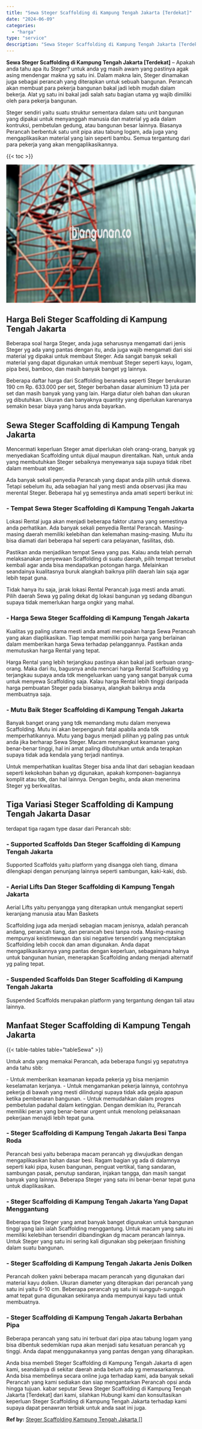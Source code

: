 ```yaml
---
title: "Sewa Steger Scaffolding di Kampung Tengah Jakarta [Terdekat]"
date: "2024-06-09"
categories: 
  - "harga"
type: "service"
description: "Sewa Steger Scaffolding di Kampung Tengah Jakarta [Terdekat]. Anda bisa membeli Steger Scaffolding di Kampung Tengah Jakarta di agen kami, seandainya di seki..."
---
```


**Sewa Steger Scaffolding di Kampung Tengah Jakarta \[Terdekat\]** – Apakah anda tahu apa itu Steger? untuk anda yg masih awam yang pastinya agak asing mendengar makna yg satu ini. Dalam makna lain, Steger dinamakan juga sebagai perancah yang diterapkan untuk sebuah bangunan. Perancah akan membuat para pekerja bangunan bakal jadi lebih mudah dalam bekerja. Alat yg satu ini bakal jadi salah satu bagian utama yg wajib dimiliki oleh para pekerja bangunan.

Steger sendiri yaitu suatu struktur sementara dalam satu unit bangunan yang dipakai untuk menyanggah manusia dan material yg ada dalam kontruksi, pembetulan gedung, atau bangunan besar lainnya. Biasanya Perancah berbentuk satu unit pipa atau tabung logam, ada juga yang mengaplikasikan material yang lain seperti bambu. Semua tergantung dari para pekerja yang akan mengaplikasikannya.

{{< toc >}}

![Sewa Steger Scaffolding di Kampung Tengah Jakarta [Terdekat]](/images/sewa-scaffolding-steger-18.png)

## Harga Beli Steger Scaffolding di Kampung Tengah Jakarta

Beberapa soal harga Steger, anda juga seharusnya mengamati dari jenis Steger yg ada yang pantas dengan itu, anda juga wajib mengamati dari sisi material yg dipakai untuk membaut Steger. Ada sangat banyak sekali material yang dapat digunakan untuk membuat Steger seperti kayu, logam, pipa besi, bamboo, dan masih banyak banget yg lainnya.

Beberapa daftar harga dari Scaffolding beraneka seperti Steger berukuran 190 cm Rp. 633.000 per set, Steger berbahan dasar aluminium 13 juta per set dan masih banyak yang yang lain. Harga diatur oleh bahan dan ukuran yg dibutuhkan. Ukuran dan banyaknya quantity yang diperlukan karenanya semakin besar biaya yang harus anda bayarkan.

## Sewa Steger Scaffolding di Kampung Tengah Jakarta

Mencermati keperluan Steger amat diperlukan oleh orang-orang, banyak yg menyediakan Scaffolding untuk dijual maupun direntalkan. Nah, untuk anda yang membutuhkan Steger sebaiknya menyewanya saja supaya tidak ribet dalam membuat steger.

Ada banyak sekali penyedia Perancah yang dapat anda pilih untuk disewa. Tetapi sebelum itu, ada sebagian hal yang mesti anda observasi jika mau merental Steger. Beberapa hal yg semestinya anda amati seperti berikut ini:

### \- Tempat Sewa Steger Scaffolding di Kampung Tengah Jakarta

Lokasi Rental juga akan menjadi beberapa faktor utama yang semestinya anda perhatikan. Ada banyak sekali penyedia Rental Perancah. Masing-masing daerah memiliki kelebihan dan kelemahan masing-masing. Mutu itu bisa diamati dari beberapa hal seperti cara pelayanan, fasilitas, dsb.

Pastikan anda menjadikan tempat Sewa yang pas. Kalau anda telah pernah melaksanakan penyewaan Scaffolding di suatu daerah, pilih tempat tersebut kembali agar anda bisa mendapatkan potongan harga. Melainkan seandainya kualitasnya buruk alangkah baiknya pilih daerah lain saja agar lebih tepat guna.

Tidak hanya itu saja, jarak lokasi Rental Perancah juga mesti anda amati. Pilih daerah Sewa yg paling dekat dg lokasi bangunan yg sedang dibangun supaya tidak memerlukan harga ongkir yang mahal.

### \- Harga Sewa Steger Scaffolding di Kampung Tengah Jakarta

Kualitas yg paling utama mesti anda amati merupakan harga Sewa Perancah yang akan diaplikasikan. Tiap tempat memiliki poin harga yang berlainan dalam memberikan harga Sewa terhadap pelanggannya. Pastikan anda memutuskan harga Rental yang tepat.

Harga Rental yang lebih terjangkau pastinya akan bakal jadi serbuan orang-orang. Maka dari itu, bagusnya anda mencari harga Rental Scaffolding yg terjangkau supaya anda tdk mengeluarkan uang yang sangat banyak cuma untuk menyewa Scaffolding saja. Kalau harga Rental lebih tinggi daripada harga pembuatan Steger pada biasanya, alangkah baiknya anda membuatnya saja.

### \- Mutu Baik Steger Scaffolding di Kampung Tengah Jakarta

Banyak banget orang yang tdk memandang mutu dalam menyewa Scaffolding. Mutu ini akan berpengaruh fatal apabila anda tdk memperhatikannya. Mutu yang bagus menjadi pilihan yg paling pas untuk anda jika berharap Sewa Steger. Macam menyangkut keamanan yang benar-benar tinggi, hal ini amat paling dibutuhkan untuk anda terapkan supaya tidak ada kendala yang terjadi nantinya.

Untuk memperhatikan kualitas Steger bisa anda lihat dari sebagian keadaan seperti kekokohan bahan yg digunakan, apakah komponen-bagiannya komplit atau tdk, dan hal lainnya. Dengan begitu, anda akan menerima Steger yg berkwalitas.

## Tiga Variasi Steger Scaffolding di Kampung Tengah Jakarta Dasar

terdapat tiga ragam type dasar dari Perancah sbb:

### \- Supported Scaffolds Dan Steger Scaffolding di Kampung Tengah Jakarta

Supported Scaffolds yaitu platform yang disangga oleh tiang, dimana dilengkapi dengan penunjang lainnya seperti sambungan, kaki-kaki, dsb.

### \- Aerial Lifts Dan Steger Scaffolding di Kampung Tengah Jakarta

Aerial Lifts yaitu penyangga yang diterapkan untuk mengangkat seperti keranjang manusia atau Man Baskets

Scaffolding juga ada menjadi sebagian macam jenisnya, adalah perancah andang, perancah tiang, dan perancah besi tanpa roda. Masing-masing mempunyai keistimewaan dan sisi negative tersendiri yang menciptakan Scaffolding lebih cocok dan aman digunakan. Anda dapat mengaplikasikannya yang pantas dengan keperluan, sebagaimana halnya untuk bangunan hunian, menerapkan Scaffolding andang menjadi alternatif yg paling tepat.

### \- Suspended Scaffolds Dan Steger Scaffolding di Kampung Tengah Jakarta

Suspended Scaffolds merupakan platform yang tergantung dengan tali atau lainnya.

## Manfaat Steger Scaffolding di Kampung Tengah Jakarta

{{< table-tables table="tableSewa" >}}

Untuk anda yang memakai Perancah, ada beberapa fungsi yg sepatutnya anda tahu sbb:

\- Untuk memberikan keamanan kepada pekerja yg bisa menjamin keselamatan kerjanya. - Untuk mengamankan pekerja lainnya, contohnya pekerja di bawah yang mesti dilindungi supaya tidak ada gejala apapun ketika pembenaran bangunan. - Untuk memudahkan dalam progres pembetulan padahal dalam ketinggian. Dengan demikian itu, Perancah memiliki peran yang benar-benar urgent untuk menolong pelaksanaan pekerjaan menajdi lebih tepat guna.

### \- Steger Scaffolding di Kampung Tengah Jakarta Besi Tanpa Roda

Perancah besi yaitu beberapa macam perancah yg diwujudkan dengan mengaplikasikan bahan dasar besi. Ragam bagian yg ada di dalamnya seperti kaki pipa, kusen bangunan, penguat vertikal, tiang sandaran, sambungan pasak, penutup sandaran, injakan tangga, dan masih sangat banyak yang lainnya. Beberapa Steger yang satu ini benar-benar tepat guna untuk diaplikasikan.

### \- Steger Scaffolding di Kampung Tengah Jakarta Yang Dapat Menggantung

Beberapa tipe Steger yang amat banyak banget digunakan untuk bangunan tinggi yang lain ialah Scaffolding menggantung. Untuk macam yang satu ini memiliki kelebihan tersendiri dibandingkan dg macam perancah lainnya. Untuk Steger yang satu ini sering kali digunakan sbg pekerjaan finishing dalam suatu bangunan.

### \- Steger Scaffolding di Kampung Tengah Jakarta Jenis Dolken

Perancah dolken yakni beberapa macam perancah yang digunakan dari material kayu dolken. Ukuran diameter yang diterapkan dari perancah yang satu ini yaitu 6-10 cm. Beberapa perancah yg satu ini sungguh-sungguh amat tepat guna digunakan sekiranya anda mempunyai kayu tadi untuk membuatnya.

### \- Steger Scaffolding di Kampung Tengah Jakarta Berbahan Pipa

Beberapa perancah yang satu ini terbuat dari pipa atau tabung logam yang bisa dibentuk sedemikian rupa akan menjadi satu kesatuan perancah yg tinggi. Anda dapat menggunakannya yang pantas dengan yang diharapkan.

Anda bisa membeli Steger Scaffolding di Kampung Tengah Jakarta di agen kami, seandainya di sekitar daerah anda belum ada yg memasarkannya. Anda bisa membelinya secara online juga terhadap kami, ada banyak sekali Perancah yang kami sediakan dan siap mengantarkan Perancah opsi anda hingga tujuan. kabar seputar Sewa Steger Scaffolding di Kampung Tengah Jakarta \[Terdekat\] dari kami, silahkan Hubungi kami dan konsultasikan keperluan Steger Scaffolding di Kampung Tengah Jakarta terhadap kami supaya dapat penawran terbiak untuk anda saat ini juga.

**Ref by:** [Steger Scaffolding Kampung Tengah Jakarta []](https://id.wikipedia.org/wiki/Steger)
